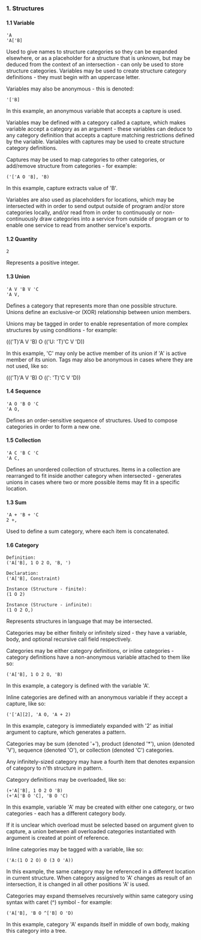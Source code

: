﻿### 1. Structures
#### 1.1 Variable
    'A
    'A['B]

Used to give names to structure categories so they can be expanded elsewhere, or as a placeholder for a structure that is unknown, but may be deduced from the context of an intersection - can only be used to store structure categories. Variables may be used to create structure category definitions - they must begin with an uppercase letter.

Variables may also be anonymous - this is denoted:

    '['B]

In this example, an anonymous variable that accepts a capture is used.

Variables may be defined with a category called a capture, which makes variable accept a category as an argument - these variables can deduce to any category definition that accepts a capture matching restrictions defined by the variable. Variables with captures may be used to create structure category definitions.

Captures may be used to map categories to other categories, or add/remove
structure from categories - for example:

    ('['A O 'B], 'B)

In this example, capture extracts value of 'B'.

Variables are also used as placeholders for locations, which may be intersected with in order to send output outside of program and/or store categories locally, and/or read from in order to continuously or non-continuously draw categories into a service from outside of program or to enable one service to read from another service's exports.

#### 1.2 Quantity
    2

Represents a positive integer.

#### 1.3 Union
    'A V 'B V 'C
    'A V,

Defines a category that represents more than one possible structure. Unions define an exclusive-or (XOR) relationship between union members.

Unions may be tagged in order to enable representation of more complex structures
by using conditions - for example:

((('T)'A V 'B) O (('U: 'T)'C V 'D))

In this example, 'C' may only be active member of its union if 'A' is active member of its union. Tags may also be anonymous in cases where they are not used, like so:

((('T)'A V 'B) O ((': 'T)'C V 'D))

#### 1.4 Sequence
    'A O 'B O 'C
    'A O,

Defines an order-sensitive sequence of structures. Used to compose categories
in order to form a new one.

#### 1.5 Collection
    'A C 'B C 'C
    'A C,

Defines an unordered collection of structures. Items in a collection are
rearranged to fit inside another category when intersected - generates unions
in cases where two or more possible items may fit in a specific location.

#### 1.3 Sum
    'A + 'B + 'C
    2 +,

Used to define a sum category, where each item is concatenated.

#### 1.6 Category
    Definition:
    ('A['B], 1 O 2 O, 'B, ')

    Declaration:
    ('A['B], Constraint)

    Instance (Structure - finite):
    (1 O 2)

    Instance (Structure - infinite):
    (1 O 2 O,)

Represents structures in language that may be intersected.

Categories may be either finitely or infinitely sized - they have
a variable, body, and optional recursive call field respectively.

Categories may be either category definitions, or inline categories - category definitions have a non-anonymous variable attached to them like so:

    ('A['B], 1 O 2 O, 'B)

In this example, a category is defined with the variable 'A'.

Inline categories are defined with an anonymous variable if they
accept a capture, like so:

    ('['A][2], 'A O, 'A + 2)

In this example, category is immediately expanded with '2' as initial argument to
capture, which generates a pattern.

Categories may be sum (denoted '+'), product (denoted '*'), union (denoted 'V'),
sequence (denoted 'O'), or collection (denoted 'C') categories.

Any infinitely-sized category may have a fourth item that denotes expansion of category to n'th structure in pattern.

Category definitions may be overloaded, like so:

    (+'A['B], 1 O 2 O 'B)
    (+'A['B O 'C], 'B O 'C)

In this example, variable 'A' may be created with either one category, or two categories - each has a different category body.

If it is unclear which overload must be selected based on argument given to capture,
a union between all overloaded categories instantiated with argument is
created at point of reference.

Inline categories may be tagged with a variable, like so:

    ('A:(1 O 2 O) O (3 O 'A))

In this example, the same category may be referenced in a different location
in current structure. When category assigned to 'A' changes as result of
an intersection, it is changed in all other positions 'A' is used.

Categories may expand themselves recursively within same category using syntax with
caret (^) symbol - for example:

    ('A['B], 'B O ^['B] O 'D)

In this example, category 'A' expands itself in middle of own body, making this category
into a tree.